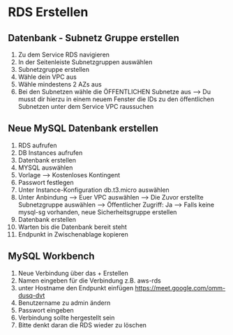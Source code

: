 # RDS Erstellen

## Datenbank - Subnetz Gruppe erstellen
1. Zu dem Service RDS navigieren 
2. In der Seitenleiste Subnetzgruppen auswählen 
3. Subnetzgruppe erstellen 
4. Wähle dein VPC aus 
5. Wähle mindestens 2 AZs aus 
6. Bei den Subnetzen wähle die ÖFFENTLICHEN Subnetze aus
   --> Du musst dir hierzu in einem neuem Fenster die IDs zu den öffentlichen Subnetzen unter dem Service VPC raussuchen 

## Neue MySQL Datenbank erstellen 
1. RDS aufrufen 
2. DB Instances aufrufen 
3. Datenbank erstellen
4. MYSQL auswählen 
5. Vorlage --> Kostenloses Kontingent
6. Passwort festlegen
7. Unter Instance-Konfiguration db.t3.micro auswählen
8. Unter Anbindung 
  --> Euer VPC auswählen
  --> Die Zuvor erstellte Subnetzgruppe auswählen
  --> Öffentlicher Zugriff: Ja
  --> Falls keine mysql-sg vorhanden, neue Sicherheitsgruppe erstellen
9. Datenbank erstellen
10. Warten bis die Datenbank bereit steht
11. Endpunkt in Zwischenablage kopieren 

## MySQL Workbench
1. Neue Verbindung über das + Erstellen 
2. Namen eingeben für die Verbindung z.B. aws-rds
3. unter Hostname den Endpunkt einfügen https://meet.google.com/omm-dusq-dvt
4. Benutzername zu admin ändern
5. Passwort eingeben
6. Verbindung sollte hergestellt sein
7. Bitte denkt daran die RDS wieder zu löschen 
 